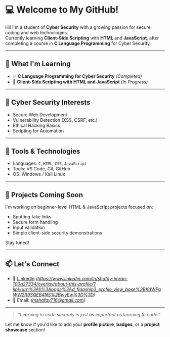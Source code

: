 # 💻 Welcome to My GitHub!

Hi! I'm a student of **Cyber Security** with a growing passion for secure coding and web technologies.  
Currently learning **Client-Side Scripting** with **HTML** and **JavaScript**, after completing a course in **C Language Programming** for Cyber Security.

---

## 🧠 What I'm Learning

- ✅ **C Language Programming for Cyber Security** *(Completed)*
- 🔄 **Client-Side Scripting with HTML and JavaScript** *(In Progress)*

---

## 🔐 Cyber Security Interests

- Secure Web Development
- Vulnerability Detection (XSS, CSRF, etc.)
- Ethical Hacking Basics
- Scripting for Automation

---

## 🔧 Tools & Technologies

- Languages: `C`, `HTML`, `CSS`, `JavaScript`
- Tools: VS Code, Git, GitHub
- OS: Windows / Kali Linux

---

## 📂 Projects Coming Soon

I'm working on beginner-level HTML & JavaScript projects focused on:
- Spotting fake links
- Secure form handling
- Input validation
- Simple client-side security demonstrations

Stay tuned!

---

## 📫 Let's Connect

- 🔗 [LinkedIn](#) *(https://www.linkedin.com/in/shafay-imran-100a27334/overlay/about-this-profile/?lipi=urn%3Ali%3Apage%3Ad_flagship3_profile_view_base%3BKdWPgWW2R9SQEB4NS%2BwyEw%3D%3D)*
- 📧 Email: *(mshafay716@gmail.com)*

---

> *"Learning to code securely is just as important as learning to code."*

Let me know if you'd like to add your **profile picture**, **badges**, or a **project showcase** section!
